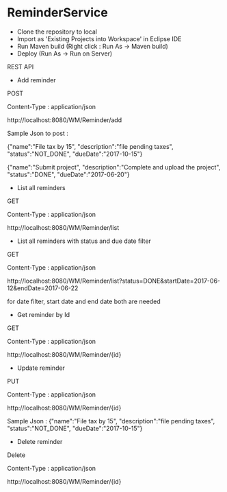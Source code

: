 # ReminderService
- Clone the repository to local
- Import as 'Existing Projects into Workspace' in Eclipse IDE
- Run Maven build (Right click : Run As -> Maven build)
- Deploy (Run As -> Run on Server)

REST API
- Add reminder 

POST 

Content-Type : application/json

http://localhost:8080/WM/Reminder/add  

Sample Json to post :

{"name":"File tax by 15", "description":"file pending taxes", "status":"NOT_DONE", "dueDate":"2017-10-15"}

{"name":"Submit project", "description":"Complete and upload the project", "status":"DONE", "dueDate":"2017-06-20"}

- List all reminders

GET

Content-Type : application/json

http://localhost:8080/WM/Reminder/list


- List all reminders with status and due date filter

GET

Content-Type : application/json

http://localhost:8080/WM/Reminder/list?status=DONE&startDate=2017-06-12&endDate=2017-06-22

for date filter, start date and end date both are needed

- Get reminder by Id

GET

Content-Type : application/json

http://localhost:8080/WM/Reminder/{id}


- Update reminder

PUT

Content-Type : application/json

http://localhost:8080/WM/Reminder/{id}

Sample Json : {"name":"File tax by 15", "description":"file pending taxes", "status":"NOT_DONE", "dueDate":"2017-10-15"}

- Delete reminder

Delete

Content-Type : application/json

http://localhost:8080/WM/Reminder/{id}




